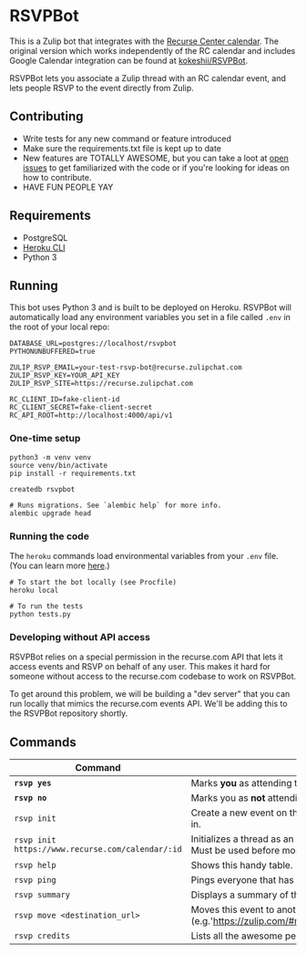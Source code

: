 RSVPBot
=======

This is a Zulip bot that integrates with the [Recurse Center calendar](https://www.recurse.com/calendar). The original version which works independently of the RC calendar and includes Google Calendar integration can be found at [kokeshii/RSVPBot](https://github.com/kokeshii/RSVPBot).

RSVPBot lets you associate a Zulip thread with an RC calendar event, and lets people RSVP to the event directly from Zulip.

## Contributing

* Write tests for any new command or feature introduced
* Make sure the requirements.txt file is kept up to date
* New features are TOTALLY AWESOME, but you can take a loot at [open issues](https://github.com/recursecenter/RSVPBot/issues) to get familiarized with the code or if you're looking for ideas on how to contribute.
* HAVE FUN PEOPLE YAY

## Requirements

* PostgreSQL
* [Heroku CLI](https://devcenter.heroku.com/articles/heroku-cli)
* Python 3

## Running

This bot uses Python 3 and is built to be deployed on Heroku. RSVPBot will automatically load any environment variables you set in a file called `.env` in the root of your local repo:

```
DATABASE_URL=postgres://localhost/rsvpbot
PYTHONUNBUFFERED=true

ZULIP_RSVP_EMAIL=your-test-rsvp-bot@recurse.zulipchat.com
ZULIP_RSVP_KEY=YOUR_API_KEY
ZULIP_RSVP_SITE=https://recurse.zulipchat.com

RC_CLIENT_ID=fake-client-id
RC_CLIENT_SECRET=fake-client-secret
RC_API_ROOT=http://localhost:4000/api/v1
```

### One-time setup

```
python3 -m venv venv
source venv/bin/activate
pip install -r requirements.txt

createdb rsvpbot

# Runs migrations. See `alembic help` for more info.
alembic upgrade head
```

### Running the code

The `heroku` commands load environmental variables from your `.env` file. (You can learn more [here](https://devcenter.heroku.com/articles/heroku-cli).)

```
# To start the bot locally (see Procfile)
heroku local

# To run the tests
python tests.py
```

### Developing without API access

RSVPBot relies on a special permission in the recurse.com API that lets it access events and RSVP on behalf of any user. This makes it hard for someone without access to the recurse.com codebase to work on RSVPBot.

To get around this problem, we will be building a "dev server" that you can run locally that mimics the recurse.com events API. We'll be adding this to the RSVPBot repository shortly.

## Commands
**Command**|**Description**
--- | ---
**`rsvp yes`**|Marks **you** as attending this event.
**`rsvp no`**|Marks you as **not** attending this event.
`rsvp init`|Create a new event on the RC calendar that will be tracked in the thread you're in.
`rsvp init https://www.recurse.com/calendar/:id`|Initializes a thread as an RSVPBot event using an existing RC calendar event. Must be used before most other commands.
`rsvp help`|Shows this handy table.
`rsvp ping`|Pings everyone that has RSVP'd so far.
`rsvp summary`|Displays a summary of this event, including the description, and list of attendees.
`rsvp move <destination_url>`|Moves this event to another stream/topic. Requires full URL for the destination (e.g.'https://zulip.com/#narrow/stream/announce/topic/All.20Hands.20Meeting')
`rsvp credits`|Lists all the awesome people that made RSVPBot a reality.
